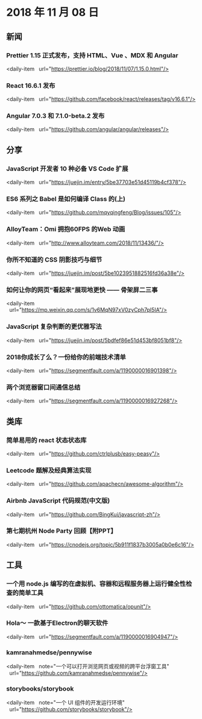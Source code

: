 # 2018 年 11 月 08 日

## 新闻

### Prettier 1.15 正式发布，支持 HTML、Vue 、MDX 和 Angular

<daily-item
  url="https://prettier.io/blog/2018/11/07/1.15.0.html"/>

### React 16.6.1 发布

<daily-item
  url="https://github.com/facebook/react/releases/tag/v16.6.1"/>

### Angular 7.0.3 和 7.1.0-beta.2 发布

<daily-item
  url="https://github.com/angular/angular/releases"/>

## 分享

### JavaScript 开发者 10 种必备 VS Code 扩展

<daily-item
  url="https://juejin.im/entry/5be37703e51d45119b4cf378"/>

### ES6 系列之 Babel 是如何编译 Class 的(上)

<daily-item
  url="https://github.com/mqyqingfeng/Blog/issues/105"/>

### AlloyTeam：Omi 拥抱60FPS 的Web 动画

<daily-item
  url="http://www.alloyteam.com/2018/11/13436/"/>

### 你所不知道的 CSS 阴影技巧与细节

<daily-item
  url="https://juejin.im/post/5be1023951882516fd36a38e"/>

### 如何让你的网页“看起来”展现地更快 —— 骨架屏二三事

<daily-item
  url="https://mp.weixin.qq.com/s/1v6MqN97xV0zyCph7pl5IA"/>

### JavaScript 复杂判断的更优雅写法

<daily-item
  url="https://juejin.im/post/5bdfef86e51d453bf8051bf8"/>

### 2018你成长了么？一份给你的前端技术清单

<daily-item
  url="https://segmentfault.com/a/1190000016901398"/>

### 两个浏览器窗口间通信总结

<daily-item
  url="https://segmentfault.com/a/1190000016927268"/>

## 类库

### 简单易用的 react 状态状态库

<daily-item
  url="https://github.com/ctrlplusb/easy-peasy"/>

### Leetcode 题解及经典算法实现

<daily-item
  url="https://github.com/apachecn/awesome-algorithm"/>

### Airbnb JavaScript 代码规范(中文版)

<daily-item
  url="https://github.com/BingKui/javascript-zh"/>

### 第七期杭州 Node Party 回顾【附PPT】

<daily-item
  url="https://cnodejs.org/topic/5b911f1837b3005a0b0e6c16"/>

## 工具

### 一个用 node.js 编写的在虚拟机、容器和远程服务器上运行健全性检查的简单工具

<daily-item
  url="https://github.com/ottomatica/opunit"/>

### Hola～ 一款基于Electron的聊天软件

<daily-item
  url="https://segmentfault.com/a/1190000016904947"/>

### kamranahmedse/pennywise

<daily-item
  note="一个可以打开浏览网页或视频的跨平台浮窗工具"
  url="https://github.com/kamranahmedse/pennywise"/>

### storybooks/storybook

<daily-item
  note="一个 UI 组件的开发运行环境"
  url="https://github.com/storybooks/storybook"/>